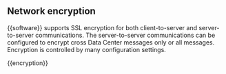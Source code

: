 ## Network encryption

{{software}} supports SSL encryption for both client-to-server and server-to-server communications. The server-to-server communications can be configured to encrypt cross Data Center messages only or all messages. Encryption is controlled by many configuration settings.  

{{encryption}}


